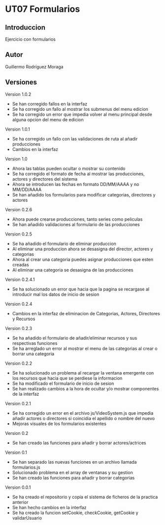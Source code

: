 # UT07 Formularios

## Introduccion

Ejercicio con formularios

## Autor

Guillermo Rodríguez Moraga

## Versiones

Version 1.0.2
- Se han corregido fallos en la interfaz
- Se ha corregido un fallo al mostrar los submenus del menu edicion
- Se ha corregido un error que impedia volver al menu principal desde alguna opcion del menu de edicion

Version 1.0.1
- Se ha corregido un fallo con las validaciones de ruta al añadir producciones
- Cambios en la interfaz

Version 1.0
- Ahora las tablas pueden ocultar o mostrar su contenido
- Se ha corregido el formato de fecha al mostrar las producciones, actores y directores del sistema
- Ahora se introducen las fechas en formato DD/MM/AAAA y no MM/DD/AAAA
- Se han añadido los formularios para modificar categorias, directores y actores

Version 0.2.6
- Ahora puede crearse producciones, tanto series como peliculas
- Se han añadido validaciones al formulario de las producciones

Version 0.2.5
- Se ha añadido el formulario de eliminar produccion
- Al eliminar una produccion ahora se desasigna del director, actores y categorias
- Ahora al crear una categoria puedes asignar producciones que esten creadas
- Al eliminar una categoria se desasigna de las producciones

Version 0.2.4.1
- Se ha solucionado un error que hacia que la pagina se recargase al introducir mal los datos de inicio de sesion

Version 0.2.4
- Cambios en la interfaz de eliminacion de Categorias, Actores, Directores y Recursos

Version 0.2.3
- Se ha añadido el formulario de añadir/eliminar recursos y sus respectivas funciones
- Se ha arreglado un error al mostrar el menu de las categorias al crear o borrar una categoria

Version 0.2.2
- Se ha solucionado un problema al recargar la ventana emergente con los recursos que hacia que se perdiese la informacion
- Se ha modificado el formulario de inicio de sesion
- Se han realizado cambios a la hora de ocultar y/o mostrar componentes de la interfaz

Version 0.2.1
- Se ha corregido un error en el archivo js/VideoSystem.js que impedia añadir actores o directores si coincidia el apellido o nombre del nuevo
- Mejoras visuales de los formularios existentes

Version 0.2
- Se han creado las funciones para añadir y borrar actores/actrices

Version 0.1
- Se han separado las nuevas funciones en un archivo llamada formularios.js
- Solucionado problema en el array de ventanas y su gestion
- Se han creado las funciones para añadir y borrar categorias

Version 0.0.1
- Se ha creado el repositorio y copia el sistema de ficheros de la practica anterior
- Se han hecho cambios en la interfaz
- Se ha creado la funcion setCookie, checkCookie, getCookie y validarUsuario
